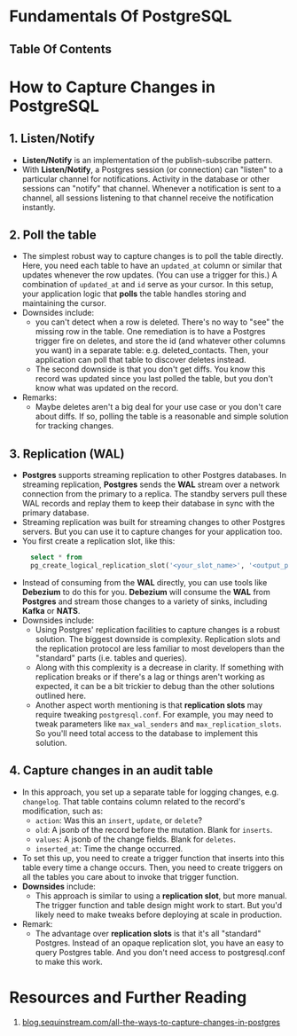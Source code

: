 # Fundamentals Of PostgreSQL

## Table Of Contents

# How to Capture Changes in PostgreSQL

## 1. Listen/Notify

- **Listen/Notify** is an implementation of the publish-subscribe pattern.
- With **Listen/Notify**, a Postgres session (or connection) can "listen" to a particular channel for notifications. Activity in the database or other sessions can "notify" that channel. Whenever a notification is sent to a channel, all sessions listening to that channel receive the notification instantly.

## 2. Poll the table

- The simplest robust way to capture changes is to poll the table directly. Here, you need each table to have an `updated_at` column or similar that updates whenever the row updates. (You can use a trigger for this.) A combination of `updated_at` and `id` serve as your cursor. In this setup, your application logic that **polls** the table handles storing and maintaining the cursor.
- Downsides include:
  - you can't detect when a row is deleted. There's no way to "see" the missing row in the table. One remediation is to have a Postgres trigger fire on deletes, and store the id (and whatever other columns you want) in a separate table: e.g. deleted_contacts. Then, your application can poll that table to discover deletes instead.
  - The second downside is that you don't get diffs. You know this record was updated since you last polled the table, but you don't know what was updated on the record.
- Remarks:
  - Maybe deletes aren't a big deal for your use case or you don't care about diffs. If so, polling the table is a reasonable and simple solution for tracking changes.

## 3. Replication (WAL)

- **Postgres** supports streaming replication to other Postgres databases. In streaming replication, **Postgres** sends the **WAL** stream over a network connection from the primary to a replica. The standby servers pull these WAL records and replay them to keep their database in sync with the primary database.
- Streaming replication was built for streaming changes to other Postgres servers. But you can use it to capture changes for your application too.
- You first create a replication slot, like this:
  ```sql
    select * from
    pg_create_logical_replication_slot('<your_slot_name>', '<output_plugin>');
  ```
- Instead of consuming from the **WAL** directly, you can use tools like **Debezium** to do this for you. **Debezium** will consume the **WAL** from **Postgres** and stream those changes to a variety of sinks, including **Kafka** or **NATS**.
- Downsides include:
  - Using Postgres' replication facilities to capture changes is a robust solution. The biggest downside is complexity. Replication slots and the replication protocol are less familiar to most developers than the "standard" parts (i.e. tables and queries).
  - Along with this complexity is a decrease in clarity. If something with replication breaks or if there's a lag or things aren't working as expected, it can be a bit trickier to debug than the other solutions outlined here.
  - Another aspect worth mentioning is that **replication slots** may require tweaking `postgresql.conf`. For example, you may need to tweak parameters like `max_wal_senders` and `max_replication_slots`. So you'll need total access to the database to implement this solution.

## 4. Capture changes in an audit table

- In this approach, you set up a separate table for logging changes, e.g. `changelog`. That table contains column related to the record's modification, such as:
  - `action`: Was this an `insert`, `update`, or `delete`?
  - `old`: A jsonb of the record before the mutation. Blank for `inserts`.
  - `values`: A jsonb of the change fields. Blank for `deletes`.
  - `inserted_at`: Time the change occurred.
- To set this up, you need to create a trigger function that inserts into this table every time a change occurs. Then, you need to create triggers on all the tables you care about to invoke that trigger function.
- **Downsides** include:
  - This approach is similar to using a **replication slot**, but more manual. The trigger function and table design might work to start. But you'd likely need to make tweaks before deploying at scale in production.
- Remark:
  - The advantage over **replication slots** is that it's all "standard" Postgres. Instead of an opaque replication slot, you have an easy to query Postgres table. And you don't need access to postgresql.conf to make this work.

# Resources and Further Reading

1. [blog.sequinstream.com/all-the-ways-to-capture-changes-in-postgres](https://blog.sequinstream.com/all-the-ways-to-capture-changes-in-postgres/?ref=dailydev)
